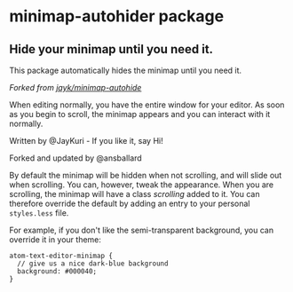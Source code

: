 # minimap-autohider package

## Hide your minimap until you need it.

This package automatically hides the minimap until you need it.

_Forked from [jayk/minimap-autohide](https://github.com/jayk/minimap-autohide)_

When editing normally, you have the entire window for your editor. As soon as you begin to scroll, the minimap appears and you can interact with it normally.

Written by @JayKuri - If you like it, say Hi!

Forked and updated by @ansballard

By default the minimap will be hidden when not scrolling, and will slide out when scrolling.  You can, however, tweak the appearance. When you are scrolling, the minimap will have a class _scrolling_ added to it. You can therefore override the default by adding an entry to your personal `styles.less` file.

For example, if you don't like the semi-transparent background, you can override it in your theme:

```less
atom-text-editor-minimap {
  // give us a nice dark-blue background
  background: #000040;
}
```
